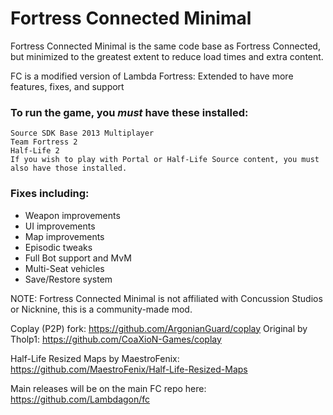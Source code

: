 # Fortress Connected Minimal
Fortress Connected Minimal is the same code base as Fortress Connected, but minimized to the greatest extent to reduce load times and extra content.

FC is a modified version of Lambda Fortress: Extended to have more features, fixes, and support

### To run the game, you *must* have these installed:
	Source SDK Base 2013 Multiplayer
	Team Fortress 2
	Half-Life 2
	If you wish to play with Portal or Half-Life Source content, you must also have those installed.

### Fixes including:
- Weapon improvements
- UI improvements
- Map improvements
- Episodic tweaks
- Full Bot support and MvM
- Multi-Seat vehicles
- Save/Restore system

NOTE: Fortress Connected Minimal is not affiliated with Concussion Studios or Nicknine, this is a community-made mod.


Coplay (P2P) fork: https://github.com/ArgonianGuard/coplay Original by Tholp1: https://github.com/CoaXioN-Games/coplay

Half-Life Resized Maps by MaestroFenix: https://github.com/MaestroFenix/Half-Life-Resized-Maps

Main releases will be on the main FC repo here: https://github.com/Lambdagon/fc
